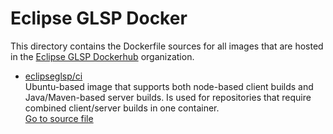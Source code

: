 # Eclipse GLSP Docker
This directory contains the Dockerfile sources for all images that are hosted in the [Eclipse GLSP
Dockerhub](https://hub.docker.com/u/eclipseglsp) organization.

- [eclipseglsp/ci](https://hub.docker.com/r/eclipseglsp/ci)
  <br> Ubuntu-based image that supports both node-based client builds and Java/Maven-based server builds. Is used for repositories that require combined client/server builds in one container.<br>
  [Go to source file](ci/Dockerfile)
